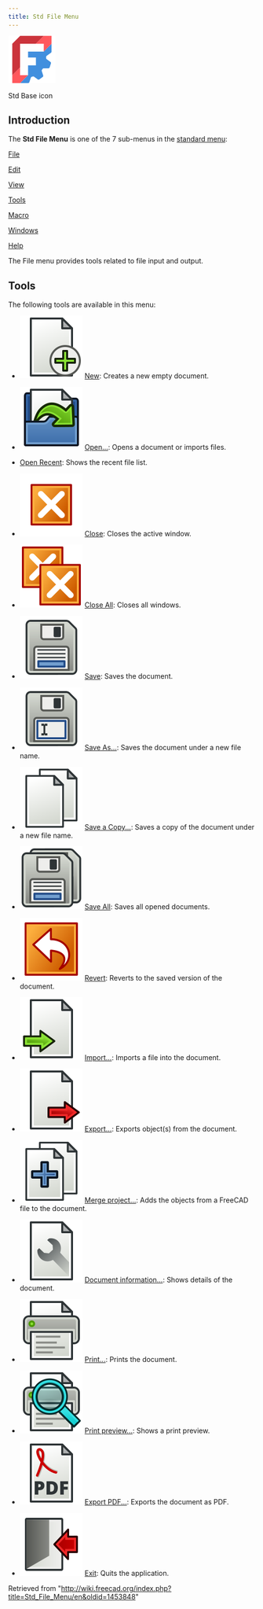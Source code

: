 ```yaml
---
title: Std File Menu
---
```


![](/src/assets/images/Freecad.svg)

Std Base icon

## Introduction

The **Std File Menu** is one of the 7 sub-menus in the [standard menu](/Standard_Menu "Standard Menu"):

[File](/Std_File_Menu "Std File Menu")

[Edit](/Std_Edit_Menu "Std Edit Menu")

[View](/Std_View_Menu "Std View Menu")

[Tools](/Std_Tools_Menu "Std Tools Menu")

[Macro](/Std_Macro_Menu "Std Macro Menu")

[Windows](/Std_Windows_Menu "Std Windows Menu")

[Help](/Std_Help_Menu "Std Help Menu")

The File menu provides tools related to file input and output.

## Tools

The following tools are available in this menu:

- ![](/src/assets/images/Std_New.svg) [New](/Std_New "Std New"): Creates a new empty document.

- ![](/src/assets/images/Std_Open.svg) [Open...](/Std_Open "Std Open"): Opens a document or imports files.

* [Open Recent](/Std_RecentFiles "Std RecentFiles"): Shows the recent file list.

- ![](/src/assets/images/Std_CloseActiveWindow.svg) [Close](/Std_CloseActiveWindow "Std CloseActiveWindow"): Closes the active window.

- ![](/src/assets/images/Std_CloseAllWindows.svg) [Close All](/Std_CloseAllWindows "Std CloseAllWindows"): Closes all windows.

- ![](/src/assets/images/Std_Save.svg) [Save](/Std_Save "Std Save"): Saves the document.

- ![](/src/assets/images/Std_SaveAs.svg) [Save As...](/Std_SaveAs "Std SaveAs"): Saves the document under a new file name.

- ![](/src/assets/images/Std_SaveCopy.svg) [Save a Copy...](/Std_SaveCopy "Std SaveCopy"): Saves a copy of the document under a new file name.

- ![](/src/assets/images/Std_SaveAll.svg) [Save All](/Std_SaveAll "Std SaveAll"): Saves all opened documents.

- ![](/src/assets/images/Std_Revert.svg) [Revert](/Std_Revert "Std Revert"): Reverts to the saved version of the document.

- ![](/src/assets/images/Std_Import.svg) [Import...](/Std_Import "Std Import"): Imports a file into the document.

- ![](/src/assets/images/Std_Export.svg) [Export...](/Std_Export "Std Export"): Exports object(s) from the document.

- ![](/src/assets/images/Std_MergeProjects.svg) [Merge project...](/Std_MergeProjects "Std MergeProjects"): Adds the objects from a FreeCAD file to the document.

- ![](/src/assets/images/Std_ProjectInfo.svg) [Document information...](/Std_ProjectInfo "Std ProjectInfo"): Shows details of the document.

- ![](/src/assets/images/Std_Print.svg) [Print...](/Std_Print "Std Print"): Prints the document.

- ![](/src/assets/images/Std_PrintPreview.svg) [Print preview...](/Std_PrintPreview "Std PrintPreview"): Shows a print preview.

- ![](/src/assets/images/Std_PrintPdf.svg) [Export PDF...](/Std_PrintPdf "Std PrintPdf"): Exports the document as PDF.

- ![](/src/assets/images/Std_Quit.svg) [Exit](/Std_Quit "Std Quit"): Quits the application.

Retrieved from "<http://wiki.freecad.org/index.php?title=Std_File_Menu/en&oldid=1453848>"
